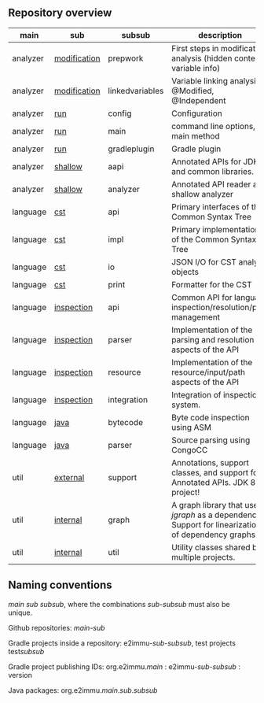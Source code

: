 Repository overview
-------------------

| main     | sub                                                             | subsub          | description                    |
|----------|-----------------------------------------------------------------|-----------------|--------------------------------|
| analyzer | [modification](https://github.com/e2immu/analyzer-modification) | prepwork        | First steps in modification analysis (hidden content, variable info) |
| analyzer | [modification](https://github.com/e2immu/analyzer-modification) | linkedvariables | Variable linking analysis, @Modified, @Independent |
| analyzer | [run](https://github.com/e2immu/analyzer-run)                   | config          | Configuration |
| analyzer | [run](https://github.com/e2immu/analyzer-run)                   | main            | command line options, main method  |
| analyzer | [run](https://github.com/e2immu/analyzer-run)                   | gradleplugin    | Gradle plugin |
| analyzer | [shallow](https://github.com/e2immu/analyzer-shallow)           | aapi            | Annotated APIs for JDK and common libraries. |
| analyzer | [shallow](https://github.com/e2immu/analyzer-shallow)           | analyzer        | Annotated API reader and shallow analyzer  |
| language | [cst](https://github.com/e2immu/language-cst)                   | api             | Primary interfaces of the Common Syntax Tree |
| language | [cst](https://github.com/e2immu/language-cst)                   | impl            | Primary implementation of the Common Syntax Tree |
| language | [cst](https://github.com/e2immu/language-cst)                   | io              | JSON I/O for CST analysis objects |
| language | [cst](https://github.com/e2immu/language-cst)                   | print           | Formatter for the CST |
| language | [inspection](https://github.com/e2immu/language-inspection)     | api             | Common API for language inspection/resolution/path management |
| language | [inspection](https://github.com/e2immu/language-inspection)     | parser          | Implementation of the parsing and resolution aspects of the API |
| language | [inspection](https://github.com/e2immu/language-inspection)     | resource        | Implementation of the resource/input/path aspects of the API |
| language | [inspection](https://github.com/e2immu/language-inspection)     | integration     | Integration of inspection system. |
| language | [java](https://github.com/e2immu/language-java)                 | bytecode        | Byte code inspection using ASM |
| language | [java](https://github.com/e2immu/language-java)                 | parser          | Source parsing using CongoCC |
| util     | [external](https://github.com/e2immu/util-external)             | support         | Annotations, support classes, and support for Annotated APIs. JDK 8 project! |
| util     | [internal](https://github.com/e2immu/util-internal)             | graph           | A graph library that uses _jgraph_ as a dependency. Support for linearization of dependency graphs. |
| util     | [internal](https://github.com/e2immu/util-internal)             | util            | Utility classes shared by multiple projects. |


Naming conventions
------------------

_main_ _sub_ _subsub_, where the combinations _sub-subsub_ must also be unique.

Github repositories: _main-sub_

Gradle projects inside a repository: e2immu-_sub_-_subsub_, test projects test*subsub*

Gradle project publishing IDs: org.e2immu._main_ : e2immu-_sub-subsub_ : version

Java packages: org.e2immu._main_._sub_._subsub_
